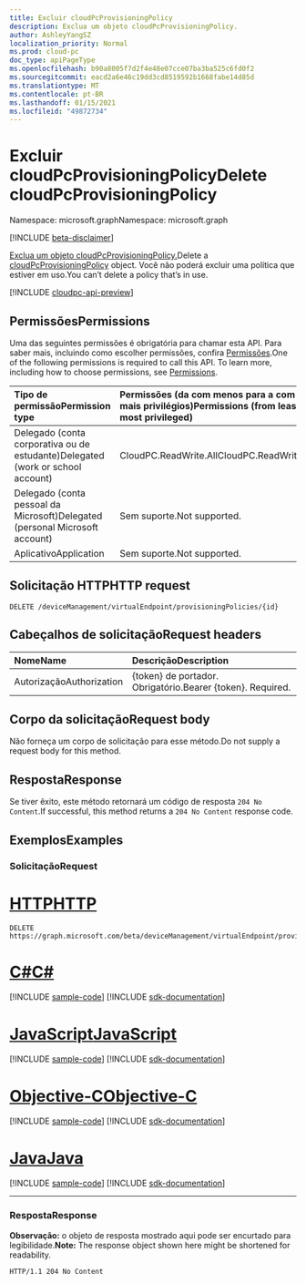 ```yaml
---
title: Excluir cloudPcProvisioningPolicy
description: Exclua um objeto cloudPcProvisioningPolicy.
author: AshleyYangSZ
localization_priority: Normal
ms.prod: cloud-pc
doc_type: apiPageType
ms.openlocfilehash: b90a8005f7d2f4e48e07cce07ba3ba525c6fd0f2
ms.sourcegitcommit: eacd2a6e46c19dd3cd8519592b1668fabe14d85d
ms.translationtype: MT
ms.contentlocale: pt-BR
ms.lasthandoff: 01/15/2021
ms.locfileid: "49872734"
---
```

# <a name="delete-cloudpcprovisioningpolicy"></a><span data-ttu-id="a05bb-103">Excluir cloudPcProvisioningPolicy</span><span class="sxs-lookup"><span data-stu-id="a05bb-103">Delete cloudPcProvisioningPolicy</span></span>

<span data-ttu-id="a05bb-104">Namespace: microsoft.graph</span><span class="sxs-lookup"><span data-stu-id="a05bb-104">Namespace: microsoft.graph</span></span>

[!INCLUDE [beta-disclaimer](../../includes/beta-disclaimer.md)]

<span data-ttu-id="a05bb-105">[Exclua um objeto cloudPcProvisioningPolicy.](../resources/cloudpcprovisioningpolicy.md)</span><span class="sxs-lookup"><span data-stu-id="a05bb-105">Delete a [cloudPcProvisioningPolicy](../resources/cloudpcprovisioningpolicy.md) object.</span></span> <span data-ttu-id="a05bb-106">Você não poderá excluir uma política que estiver em uso.</span><span class="sxs-lookup"><span data-stu-id="a05bb-106">You can’t delete a policy that’s in use.</span></span>

[!INCLUDE [cloudpc-api-preview](../../includes/cloudpc-api-preview.md)]
## <a name="permissions"></a><span data-ttu-id="a05bb-107">Permissões</span><span class="sxs-lookup"><span data-stu-id="a05bb-107">Permissions</span></span>

<span data-ttu-id="a05bb-p102">Uma das seguintes permissões é obrigatória para chamar esta API. Para saber mais, incluindo como escolher permissões, confira [Permissões](/graph/permissions-reference).</span><span class="sxs-lookup"><span data-stu-id="a05bb-p102">One of the following permissions is required to call this API. To learn more, including how to choose permissions, see [Permissions](/graph/permissions-reference).</span></span>

|<span data-ttu-id="a05bb-110">Tipo de permissão</span><span class="sxs-lookup"><span data-stu-id="a05bb-110">Permission type</span></span>|<span data-ttu-id="a05bb-111">Permissões (da com menos para a com mais privilégios)</span><span class="sxs-lookup"><span data-stu-id="a05bb-111">Permissions (from least to most privileged)</span></span>|
|:---|:---|
|<span data-ttu-id="a05bb-112">Delegado (conta corporativa ou de estudante)</span><span class="sxs-lookup"><span data-stu-id="a05bb-112">Delegated (work or school account)</span></span>|<span data-ttu-id="a05bb-113">CloudPC.ReadWrite.All</span><span class="sxs-lookup"><span data-stu-id="a05bb-113">CloudPC.ReadWrite.All</span></span>|
|<span data-ttu-id="a05bb-114">Delegado (conta pessoal da Microsoft)</span><span class="sxs-lookup"><span data-stu-id="a05bb-114">Delegated (personal Microsoft account)</span></span>|<span data-ttu-id="a05bb-115">Sem suporte.</span><span class="sxs-lookup"><span data-stu-id="a05bb-115">Not supported.</span></span>|
|<span data-ttu-id="a05bb-116">Aplicativo</span><span class="sxs-lookup"><span data-stu-id="a05bb-116">Application</span></span>|<span data-ttu-id="a05bb-117">Sem suporte.</span><span class="sxs-lookup"><span data-stu-id="a05bb-117">Not supported.</span></span>|

## <a name="http-request"></a><span data-ttu-id="a05bb-118">Solicitação HTTP</span><span class="sxs-lookup"><span data-stu-id="a05bb-118">HTTP request</span></span>

<!-- {
  "blockType": "ignored"
}
-->

``` http
DELETE /deviceManagement/virtualEndpoint/provisioningPolicies/{id}
```

## <a name="request-headers"></a><span data-ttu-id="a05bb-119">Cabeçalhos de solicitação</span><span class="sxs-lookup"><span data-stu-id="a05bb-119">Request headers</span></span>

|<span data-ttu-id="a05bb-120">Nome</span><span class="sxs-lookup"><span data-stu-id="a05bb-120">Name</span></span>|<span data-ttu-id="a05bb-121">Descrição</span><span class="sxs-lookup"><span data-stu-id="a05bb-121">Description</span></span>|
|:---|:---|
|<span data-ttu-id="a05bb-122">Autorização</span><span class="sxs-lookup"><span data-stu-id="a05bb-122">Authorization</span></span>|<span data-ttu-id="a05bb-p103">{token} de portador. Obrigatório.</span><span class="sxs-lookup"><span data-stu-id="a05bb-p103">Bearer {token}. Required.</span></span>|

## <a name="request-body"></a><span data-ttu-id="a05bb-125">Corpo da solicitação</span><span class="sxs-lookup"><span data-stu-id="a05bb-125">Request body</span></span>

<span data-ttu-id="a05bb-126">Não forneça um corpo de solicitação para esse método.</span><span class="sxs-lookup"><span data-stu-id="a05bb-126">Do not supply a request body for this method.</span></span>

## <a name="response"></a><span data-ttu-id="a05bb-127">Resposta</span><span class="sxs-lookup"><span data-stu-id="a05bb-127">Response</span></span>

<span data-ttu-id="a05bb-128">Se tiver êxito, este método retornará um código de resposta `204 No Content`.</span><span class="sxs-lookup"><span data-stu-id="a05bb-128">If successful, this method returns a `204 No Content` response code.</span></span>

## <a name="examples"></a><span data-ttu-id="a05bb-129">Exemplos</span><span class="sxs-lookup"><span data-stu-id="a05bb-129">Examples</span></span>

### <a name="request"></a><span data-ttu-id="a05bb-130">Solicitação</span><span class="sxs-lookup"><span data-stu-id="a05bb-130">Request</span></span>


# <a name="http"></a>[<span data-ttu-id="a05bb-131">HTTP</span><span class="sxs-lookup"><span data-stu-id="a05bb-131">HTTP</span></span>](#tab/http)
<!-- {
  "blockType": "request",
  "name": "delete_provisioningpolicies_from_virtualendpoint"
}
-->

``` http
DELETE https://graph.microsoft.com/beta/deviceManagement/virtualEndpoint/provisioningPolicies/{id}
```
# <a name="c"></a>[<span data-ttu-id="a05bb-132">C#</span><span class="sxs-lookup"><span data-stu-id="a05bb-132">C#</span></span>](#tab/csharp)
[!INCLUDE [sample-code](../includes/snippets/csharp/delete-provisioningpolicies-from-virtualendpoint-csharp-snippets.md)]
[!INCLUDE [sdk-documentation](../includes/snippets/snippets-sdk-documentation-link.md)]

# <a name="javascript"></a>[<span data-ttu-id="a05bb-133">JavaScript</span><span class="sxs-lookup"><span data-stu-id="a05bb-133">JavaScript</span></span>](#tab/javascript)
[!INCLUDE [sample-code](../includes/snippets/javascript/delete-provisioningpolicies-from-virtualendpoint-javascript-snippets.md)]
[!INCLUDE [sdk-documentation](../includes/snippets/snippets-sdk-documentation-link.md)]

# <a name="objective-c"></a>[<span data-ttu-id="a05bb-134">Objective-C</span><span class="sxs-lookup"><span data-stu-id="a05bb-134">Objective-C</span></span>](#tab/objc)
[!INCLUDE [sample-code](../includes/snippets/objc/delete-provisioningpolicies-from-virtualendpoint-objc-snippets.md)]
[!INCLUDE [sdk-documentation](../includes/snippets/snippets-sdk-documentation-link.md)]

# <a name="java"></a>[<span data-ttu-id="a05bb-135">Java</span><span class="sxs-lookup"><span data-stu-id="a05bb-135">Java</span></span>](#tab/java)
[!INCLUDE [sample-code](../includes/snippets/java/delete-provisioningpolicies-from-virtualendpoint-java-snippets.md)]
[!INCLUDE [sdk-documentation](../includes/snippets/snippets-sdk-documentation-link.md)]

---


### <a name="response"></a><span data-ttu-id="a05bb-136">Resposta</span><span class="sxs-lookup"><span data-stu-id="a05bb-136">Response</span></span>

<span data-ttu-id="a05bb-137">**Observação:** o objeto de resposta mostrado aqui pode ser encurtado para legibilidade.</span><span class="sxs-lookup"><span data-stu-id="a05bb-137">**Note:** The response object shown here might be shortened for readability.</span></span>
<!-- {
  "blockType": "response",
  "truncated": true
}
-->

``` http
HTTP/1.1 204 No Content
```
